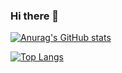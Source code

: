 ### Hi there 👋

<!--
Here are some ideas to get you started:


- 🌱 I’m currently learning Node.js,Nest.js
- 🔭 I’m currently working on ...
- 👯 I’m looking to collaborate on ...
- 🤔 I’m looking for help with ...
- 💬 Ask me about ...
- 📫 How to reach me: ...
- 😄 Pronouns: ...
- ⚡ Fun fact: ...
-->


<!--
**wx1458084829/wx1458084829** is a ✨ _special_ ✨ repository because its `README.md` (this file) appears on your GitHub profile.
-->

[![Anurag's GitHub stats](https://github-readme-stats.vercel.app/api?username=wx1458084829)](https://github.com/anuraghazra/github-readme-stats)

[![Top Langs](https://github-readme-stats.vercel.app/api/top-langs/?username=wx1458084829)](https://github.com/anuraghazra/github-readme-stats)
